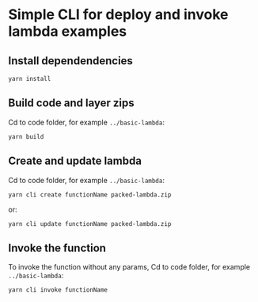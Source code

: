 # Simple CLI for deploy and invoke lambda examples

## Install dependendencies

~~~
yarn install
~~~

## Build code and layer zips

Cd to code folder, for example `../basic-lambda`:
```
yarn build
```

## Create and update lambda

Cd to code folder, for example `../basic-lambda`:
~~~
yarn cli create functionName packed-lambda.zip 
~~~

or:
~~~
yarn cli update functionName packed-lambda.zip 
~~~

## Invoke the function 

To invoke the function without any params, Cd to code folder, for example `../basic-lambda`:
~~~
yarn cli invoke functionName
~~~
